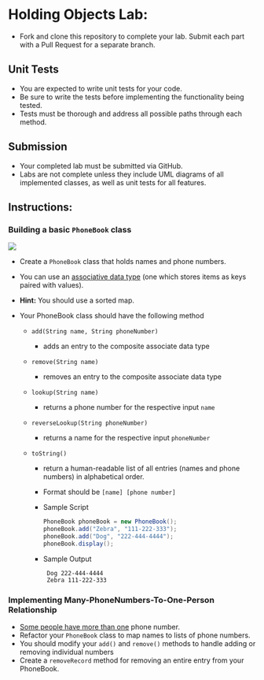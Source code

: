 # Holding Objects Lab:

* Fork and clone this repository to complete your lab. Submit each part with a Pull Request for a separate branch.

## Unit Tests

* You are expected to write unit tests for your code.
* Be sure to write the tests before implementing the functionality being tested.
* Tests must be thorough and address all possible paths through each method.

## Submission

* Your completed lab must be submitted via GitHub.
* Labs are not complete unless they include UML diagrams of all implemented classes, as well as unit tests for all features.

## Instructions:

### Building a basic `PhoneBook` class

<img src = "https://git.zipcode.rocks/Cohort4.2/CR-MicroLabs-Composition-PhoneBook/raw/branch/master/PhoneBookUML.png">


* Create a `PhoneBook` class that holds names and phone numbers.
* You can use an [associative data type](https://en.wikipedia.org/wiki/Associative_array) (one which stores items as keys paired with values).
* **Hint:** You should use a sorted map.


* Your PhoneBook class should have the following method


	* `add(String name, String phoneNumber)`
		* adds an entry to the composite associate data type
	* `remove(String name)`
		* removes an entry to the composite associate data type
	* `lookup(String name)`
		* returns a phone number for the respective input `name`

	* `reverseLookup(String phoneNumber)`
		* returns a name for the respective input `phoneNumber`
	* `toString()`
		* return a human-readable list of all entries (names and phone numbers) in alphabetical order.
		* Format should be `[name] [phone number]`


	   * Sample Script

		   ```java
		   PhoneBook phoneBook = new PhoneBook();
		   phoneBook.add("Zebra", "111-222-333");
		   phoneBook.add("Dog", "222-444-4444");
		   phoneBook.display();
		   ```

	   * Sample Output

		   ```
			Dog 222-444-4444
			Zebra 111-222-333
		   ```


### Implementing Many-PhoneNumbers-To-One-Person Relationship

* [Some people have more than one](https://en.wikipedia.org/wiki/One-to-many_(data_model)) phone number.
* Refactor your `PhoneBook` class to map names to lists of phone numbers.
* You should modify your `add()` and `remove()` methods to handle adding or removing individual numbers
* Create a `removeRecord` method for removing an entire entry from your PhoneBook.
